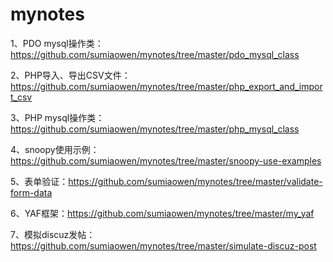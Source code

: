 mynotes
=======

1、PDO mysql操作类：https://github.com/sumiaowen/mynotes/tree/master/pdo_mysql_class

2、PHP导入、导出CSV文件：https://github.com/sumiaowen/mynotes/tree/master/php_export_and_import_csv

3、PHP mysql操作类：https://github.com/sumiaowen/mynotes/tree/master/php_mysql_class

4、snoopy使用示例：https://github.com/sumiaowen/mynotes/tree/master/snoopy-use-examples

5、表单验证：https://github.com/sumiaowen/mynotes/tree/master/validate-form-data

6、YAF框架：https://github.com/sumiaowen/mynotes/tree/master/my_yaf

7、模拟discuz发帖：https://github.com/sumiaowen/mynotes/tree/master/simulate-discuz-post
